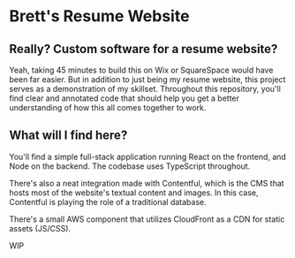 # Brett's Resume Website

## Really? Custom software for a resume website?

Yeah, taking 45 minutes to build this on Wix or SquareSpace would have been far easier. But in addition to just being my resume website, this project serves as a demonstration of my skillset. Throughout this repository, you'll find clear and annotated code that should help you get a better understanding of how this all comes together to work.

## What will I find here?

You'll find a simple full-stack application running React on the frontend, and Node on the backend. The codebase uses TypeScript throughout.

There's also a neat integration made with Contentful, which is the CMS that hosts most of the website's textual content and images. In this case, Contentful is playing the role of a traditional database.

There's a small AWS component that utilizes CloudFront as a CDN for static assets (JS/CSS).

WIP
